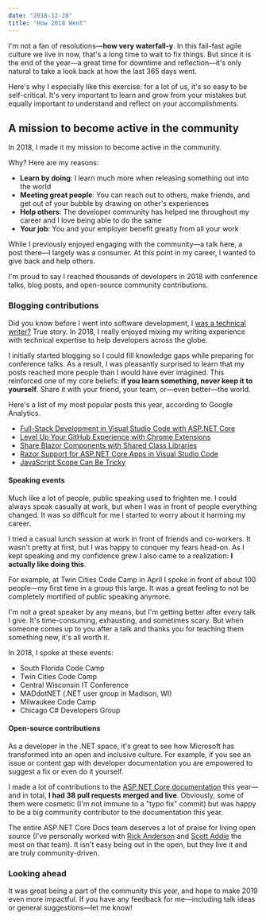 ```yaml
---
date: "2018-12-28"
title: "How 2018 Went"
---
```



I'm not a fan of resolutions—**how very waterfall-y**. In this fail-fast agile culture we live in now, that's a long time to wait to fix things. But since it is the end of the year—a great time for downtime and reflection—it's only natural to take a look back at how the last 365 days went.

Here's why I especially like this exercise: for a lot of us, it's so easy to be self-critical. It's very important to learn and grow from your mistakes but equally important to understand and reflect on your accomplishments.

## A mission to become active in the community

In 2018, I made it my mission to become active in the community.

Why? Here are my reasons:

* **Learn by doing**: I learn much more when releasing something out into the world
* **Meeting great people**: You can reach out to others, make friends, and get out of your bubble by drawing on other's experiences
* **Help others**: The developer community has helped me throughout my career and I love being able to do the same
* **Your job**: You and your employer benefit greatly from all your work

While I previously enjoyed engaging with the community—a talk here, a post there—I largely was a consumer. At this point in my career, I wanted to give back and help others.

I'm proud to say I reached thousands of developers in 2018 with conference talks, blog posts, and open-source community contributions.

### Blogging contributions

Did you know before I went into software development, I [was a technical writer?](https://www.linkedin.com/in/daveabrock) True story. In 2018, I really enjoyed mixing my writing experience with technical expertise to help developers across the globe.

I initially started blogging so I could fill knowledge gaps while preparing for conference talks. As a result, I was pleasantly surprised to learn that my posts reached more people than I would have ever imagined. This reinforced one of my core beliefs: **if you learn something, never keep it to yourself**. Share it with your friend, your team, or—even better—the world.

Here's a list of my most popular posts this year, according to Google Analytics.

* [Full-Stack Development in Visual Studio Code with ASP.NET Core](https://daveabrock.com/2018/03/05/full-stack-development-in-vs-code-with-asp-net-core/)
* [Level Up Your GitHub Experience with Chrome Extensions](https://daveabrock.com/2018/11/25/level-up-github-experience-with-chrome-extensions/)
* [Share Blazor Components with Shared Class Libraries](https://daveabrock.com/2018/11/11/using-blazor-shared-libraries/)
* [Razor Support for ASP.NET Core Apps in Visual Studio Code](https://daveabrock.com/2018/11/19/net-core-apps-in-visual-studio-code-now-have-razor-support/)
* [JavaScript Scope Can Be Tricky](https://daveabrock.com/2018/04/29/javascript-scope-can-be-tricky/)

#### Speaking events

Much like a lot of people, public speaking used to frighten me. I could always speak casually at work, but when I was in front of people everything changed. It was so difficult for me I started to worry about it harming my career.

I tried a casual lunch session at work in front of friends and co-workers. It wasn't pretty at first, but I was happy to conquer my fears head-on. As I kept speaking and my confidence grew I also came to a realization: **I actually like doing this**.

For example, at Twin Cities Code Camp in April I spoke in front of about 100 people—my first time in a group this large. It was a great feeling to not be completely mortified of public speaking anymore.

I'm not a great speaker by any means, but I'm getting better after every talk I give. It's time-consuming, exhausting, and sometimes scary. But when someone comes up to you after a talk and thanks you for teaching them something new, it's all worth it.

In 2018, I spoke at these events:

* South Florida Code Camp
* Twin Cities Code Camp
* Central Wisconsin IT Conference
* MADdotNET (.NET user group in Madison, WI)
* Milwaukee Code Camp
* Chicago C# Developers Group

#### Open-source contributions

As a developer in the .NET space, it's great to see how Microsoft has transformed into an open and inclusive culture. For example, if you see an issue or content gap with developer documentation you are empowered to suggest a fix or even do it yourself.

I made a lot of contributions to the [ASP.NET Core documentation](https://docs.microsoft.com/en-us/aspnet/core) this year—and in total, **I had 38 pull requests merged and live**. Obviously, some of them were cosmetic (I'm not immune to a "typo fix" commit) but was happy to be a big community contributor to the documentation this year.

The entire ASP.NET Core Docs team deserves a lot of praise for living open source (I've personally worked with [Rick Anderson](https://twitter.com/RickAndMSFT) and [Scott Addie](https://twitter.com/Scott_Addie) the most on that team). It isn't easy being out in the open, but they live it and are truly community-driven.

### Looking ahead

It was great being a part of the community this year, and hope to make 2019 even more impactful. If you have any feedback for me—including talk ideas or general suggestions—let me know!

